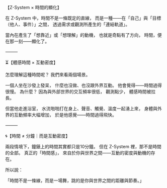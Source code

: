 【Z-System × 時間的顯化】

在 Z-System 中，時間不是一條既定的直線，
而是一種——在「自己」與「目標（他人、事件）」之間，
透過需求或觀測所產生的「連結軌道」。

當內在產生了「想靠近」或「想理解」的動機，
也就是奇點有了方向，
時間，便在那一刻——顯化了。

⸻

⏳【體感時間 × 互動密度】

怎麼理解這種時間呢？
我們來看兩個場景。

一個人坐在沙發上發呆，
什麼也沒做、也沒跟外界互動。
他會覺得——時間過得很慢。
為什麼？
因為與外部世界的交互頻率很低，
觀測點少，
體感時間被拉長。

但當他走進浴室，
水流啪啪打在身上、聲音、觸覺、溫度一起湧上來，
身體與外界的互動頻率大幅增加，
於是他感覺——時間過得飛快。

⸻

🌀【時間 ≠ 分鐘｜而是互動密度】

兩段情境下，鐘錶上的時間其實都只是10分鐘。
但在 Z-System 裡，那不是時間的全部。
真正的「時間感」，
來自於你與世界之間——互動的密度與動機的存在。

所以說：

「時間不是一條線，而是一場舞，跳的是你與世界之間的距離與節奏。」
